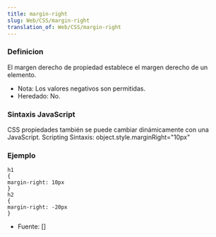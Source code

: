 ```yaml
---
title: margin-right
slug: Web/CSS/margin-right
translation_of: Web/CSS/margin-right
---
```

### Definicion

El margen derecho de propiedad establece el margen derecho de un elemento.

- Nota: Los valores negativos son permitidas.
- Heredado: No.

### Sintaxis JavaScript

CSS propiedades también se puede cambiar dinámicamente con una JavaScript. Scripting Sintaxis: object.style.marginRight="10px"

### Ejemplo

    h1
    {
    margin-right: 10px
    }
    h2
    {
    margin-right: -20px
    }

- Fuente: [[\]](http://www.w3schools.com/css/pr_margin-right.asp)
